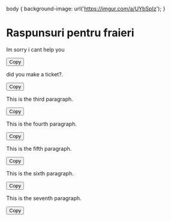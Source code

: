 body {
    background-image: url('https://imgur.com/a/UYbSpIz');
}

<!DOCTYPE html>
<html lang="en">
<head>
<meta charset="UTF-8">
<meta name="viewport" content="width=device-width, initial-scale=1.0">
<title>Raspunsuri pentru fraieri</title>
</head>
<body>  
  <h1>Raspunsuri pentru fraieri</h1>  

  <p id="paragraph1">Im sorry i cant help you</p> 
  <button onclick="copyToClipboard('paragraph1')">Copy</button>  

  <p id="paragraph2">did you make a ticket?.</p> 
  <button onclick="copyToClipboard('paragraph2')">Copy</button>  

  <p id="paragraph3">This is the third paragraph.</p> 
  <button onclick="copyToClipboard('paragraph3')">Copy</button>  

  <p id="paragraph4">This is the fourth paragraph.</p> 
  <button onclick="copyToClipboard('paragraph4')">Copy</button>  

  <p id="paragraph5">This is the fifth paragraph.</p> 
  <button onclick="copyToClipboard('paragraph5')">Copy</button>

  <p id="paragraph6">This is the sixth paragraph.</p>
  <button onclick="copyToClipboard('paragraph6')">Copy</button>

  <p id="paragraph7">This is the seventh paragraph.</p>
  <button onclick="copyToClipboard('paragraph7')">Copy</button>

  <script>
function copyToClipboard(elementId) {
  var copyText = document.getElementById(elementId);
  var textArea = document.createElement("textarea");
  textArea.value = copyText.textContent;
  document.body.appendChild(textArea);
  textArea.select();
  document.execCommand("copy");
  document.body.removeChild(textArea);
}
</script>
</body>
</html>
